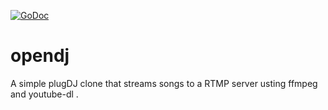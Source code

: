 [![GoDoc](https://godoc.org/github.com/SoMuchForSubtlety/opendj?status.svg)](https://godoc.org/github.com/SoMuchForSubtlety/opendj)

# opendj

A simple plugDJ clone that streams songs to a RTMP server usting ffmpeg and youtube-dl .

